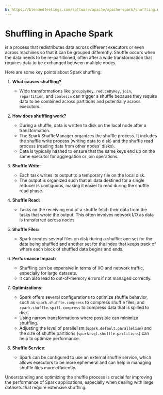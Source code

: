 ```yaml
---
b: https://blendedfeelings.com/software/apache/apache-spark/shuffling.md
---
```


# Shuffling in Apache Spark 
is a process that redistributes data across different executors or even across machines so that it can be grouped differently. Shuffle occurs when the data needs to be re-partitioned, often after a wide transformation that requires data to be exchanged between multiple nodes.

Here are some key points about Spark shuffling:

1. **What causes shuffling?**
   - Wide transformations like `groupByKey`, `reduceByKey`, `join`, `repartition`, and `coalesce` can trigger a shuffle because they require data to be combined across partitions and potentially across executors.

2. **How does shuffling work?**
   - During a shuffle, data is written to disk on the local node after a transformation.
   - The Spark ShuffleManager organizes the shuffle process. It includes the shuffle write process (writing data to disk) and the shuffle read process (reading data from other nodes' disks).
   - Data is typically hashed to ensure that the same keys end up on the same executor for aggregation or join operations.

3. **Shuffle Write:**
   - Each task writes its output to a temporary file on the local disk.
   - The output is organized such that all data destined for a single reducer is contiguous, making it easier to read during the shuffle read phase.

4. **Shuffle Read:**
   - Tasks on the receiving end of a shuffle fetch their data from the tasks that wrote the output. This often involves network I/O as data is transferred across nodes.

5. **Shuffle Files:**
   - Spark creates several files on disk during a shuffle: one set for the data being shuffled and another set for the index that keeps track of where each block of shuffled data begins and ends.

6. **Performance Impact:**
   - Shuffling can be expensive in terms of I/O and network traffic, especially for large datasets.
   - It can also lead to out-of-memory errors if not managed correctly.

7. **Optimizations:**
   - Spark offers several configurations to optimize shuffle behavior, such as `spark.shuffle.compress` to compress shuffle files, and `spark.shuffle.spill.compress` to compress data that is spilled to disk.
   - Using narrow transformations where possible can minimize shuffling.
   - Adjusting the level of parallelism (`spark.default.parallelism`) and the size of shuffle partitions (`spark.sql.shuffle.partitions`) can help to optimize performance.

8. **Shuffle Service:**
   - Spark can be configured to use an external shuffle service, which allows executors to be more ephemeral and can help in managing shuffle files more efficiently.

Understanding and optimizing the shuffle process is crucial for improving the performance of Spark applications, especially when dealing with large datasets that require extensive shuffling.